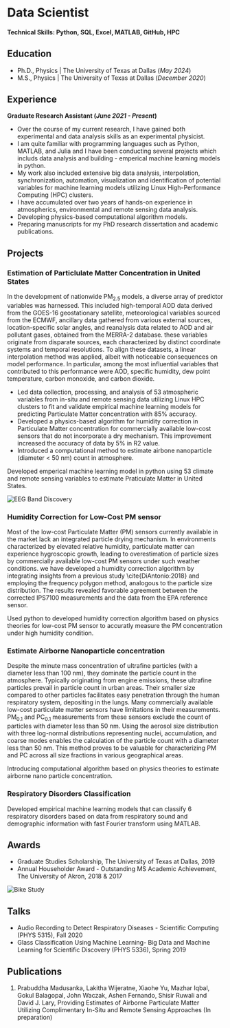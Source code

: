 # Data Scientist

#### Technical Skills: Python, SQL, Excel, MATLAB, GitHub, HPC

## Education
- Ph.D., Physics | The University of Texas at Dallas (_May 2024_)								       		
- M.S., Physics	| The University of Texas at Dallas (_December 2020_)	 			        		

## Experience
**Graduate Research Assistant (_June 2021 - Present_)**
- Over the course of my current research, I have gained both experimental and data analysis skills as an experimental physicist.
- I am quite familiar with programming languages such as Python, MATLAB, and Julia and I have been conducting several projects which includs data analysis and building - emperical machine learning models in python. 
- My work also included extensive big data analysis, interpolation, synchronization, automation, visualization and identification of potential variables for machine learning models utilizing Linux High-Performance Computing (HPC) clusters. 
- I have accumulated over two years of hands-on experience in atmospherics, environmental and remote sensing data analysis.
- Developing physics-based computational algorithm models.
- Preparing manuscripts for my PhD research dissertation and academic publications. 



## Projects
### Estimation of Particlulate Matter Concentration in United States
<!--[Publication](https://www.mdpi.com/1424-8220/22/8/3048) -->
In the development of nationwide PM$_{2.5}$ models, a diverse array of predictor variables was harnessed.
This included high-temporal AOD data derived from the GOES-16 geostationary satellite, meteorological variables sourced from the ECMWF, ancillary data gathered from various external sources, location-specific solar angles, and reanalysis data related to AOD and air pollutant gases, obtained from the MERRA-2 database. 
these variables originate from disparate sources, each characterized by distinct coordinate systems and temporal resolutions. To align these datasets, a linear interpolation method was applied, albeit with noticeable consequences on model performance.
In particular, among the most influential variables that contributed to this performance were AOD, specific humidity, dew point temperature, carbon monoxide, and carbon dioxide.

- Led data collection, processing, and analysis of 53 atmospheric variables from in-situ and remote sensing data utilizing Linux HPC clusters to fit and validate empirical machine learning models for predicting Particulate Matter concentration with 85% accuracy.
- Developed a physics-based algorithm for humidity correction in Particulate Matter concentration for commercially available low-cost sensors that do not incorporate a dry mechanism. This improvement increased the accuracy of data by 5% in R2 value.
- Introduced a computational method to estimate airbone nanoparticle (diameter < 50 nm) count in atmosphere. 

Developed emperical machine learning model in python using 53 climate and remote sensing variables to estimate Praticulate Matter in United States.

![EEG Band Discovery](/assets/img/eeg_band_discovery.jpeg)

### Humidity Correction for Low-Cost PM sensor

Most of the low-cost Particulate Matter (PM) sensors currently available in the market lack an integrated particle drying mechanism. In environments characterized by elevated relative humidity, particulate matter can experience hygroscopic growth, leading to overestimation of particle sizes by commercially available low-cost PM sensors under such weather conditions. 
we have developed a humidity correction algorithm by integrating insights from a previous study \cite{DiAntonio:2018} and employing the frequency polygon method, analogous to the particle size distribution.
The results revealed favorable agreement between the corrected IPS7100 measurements and the data from the EPA reference sensor.

Used python to developed humidity correction algorithm based on physics theories for low-cost PM sensor to accuratly measure the PM concentration under high humidity condition.

### Estimate Airborne Nanoparticle concentration
Despite the minute mass concentration of ultrafine particles (with a diameter less than 100 nm), they dominate the particle count in the atmosphere.
Typically originating from engine emissions, these ultrafine particles prevail in particle count in urban areas. Their smaller size compared to other particles facilitates easy penetration through the human respiratory system, depositing in the lungs.
Many commercially available low-cost particulate matter sensors have limitations in their measurements.
PM$_{0.1}$ and PC$_{0.1}$ measurements from these sensors exclude the count of particles with diameter less than 50 nm. Using the aerosol size distribution with three log-normal distributions representing nuclei, accumulation, and coarse modes enables the calculation of the particle count with a diameter less than 50 nm. This method proves to be valuable for characterizing PM and PC across all size fractions in various geographical areas.

Introducing computational algorithm based on physics theories to estimate airborne nano particle concentration.

### Respiratory Disorders Classification

Developed empirical machine learning models that can classify 6 respiratory disorders based on data from respiratory sound and demographic information with fast Fourier transform using MATLAB. 

## Awards

- Graduate Studies Scholarship, The University of Texas at Dallas, 2019
- Annual Householder Award - Outstanding MS Academic Achievement, The University of Akron, 2018 & 2017


![Bike Study](/assets/img/bike_study.jpeg)

## Talks
- Audio Recording to Detect Respiratory Diseases - Scientific Computing (PHYS 5315), Fall 2020
- Glass Classification Using Machine Learning- Big Data and Machine Learning for Scientific Discovery (PHYS 5336), Spring 2019

<!--- [Data Science YouTube](https://www.youtube.com/channel/UCa9gErQ9AE5jT2DZLjXBIdA) -->

## Publications
1. Prabuddha Madusanka, Lakitha Wijeratne, Xiaohe Yu, Mazhar Iqbal, Gokul Balagopal, John Waczak, Ashen Fernando, Shisir Ruwali and David J. Lary, Providing Estimates of Airborne Particulate Matter Utilizing Complimentary In-Situ and Remote Sensing Approaches (In preparation)

<!-- - [Data Science Blog](https://medium.com/@shawhin)-->

